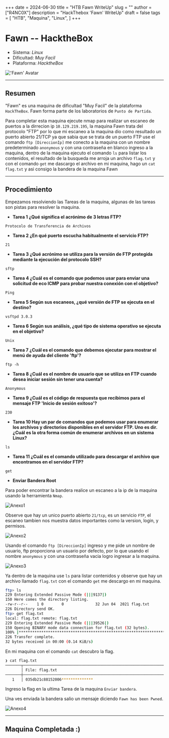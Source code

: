 +++
date = 2024-06-30
title = "HTB Fawn WriteUp"
slug = ""
author = ["R4NC0X"]
description = "HackThebox 'Fawn' WriteUp"
draft = false
tags = [
    "HTB",
    "Maquina",
    "Linux",
]
+++

# Fawn -- HacktheBox

- Sistema: _Linux_
- Dificultad: _Muy Facil_
- Plataforma: _HacktheBox_

!['Fawn' Avatar](/images/Fawn/Fawn.webp)

___

## Resumen 

"Fawn" es una maquina de dificultad "Muy Facil" de la plataforma `HackTheBox`. Fawn forma parte de los laboratorios de `Punto de Partida`.

Para completar esta maquina ejecute nmap para realizar un escaneo de puertos a la dirrecion ip `10.129.219.195`, la maquina Fawn trata del protocolo "FTP" por lo que mi escaneo a la maquina dio como resultado un puerto abierto 21/TCP ya que sabia que se trata de un puerto FTP use el comando `ftp [DireccionIp]` me conecto a la maquina con un nombre predeterminado `anonymous` y con una contraseña en blanco ingreso a la maquina, dentro de la maquina ejecuto el comando `ls` para listar los contenidos, el resultado de la busqueda me arroja un archivo `flag.txt` y con el comando `get` me dascargo el archivo en mi maquina, hago un `cat flag.txt` y asi consigo la bandera de la maquina Fawn

___

## Procedimiento

Empezamos resolviendo las Tareas de la maquina, algunas de las tareas son pistas para resolver la maquina. 

- **Tarea 1 ¿Qué significa el acrónimo de 3 letras FTP?** 

`Protocolo de Transferencia de Archivos`

- **Tarea 2 ¿En qué puerto escucha habitualmente el servicio FTP?**

`21`

- **Tarea 3 ¿Qué acrónimo se utiliza para la versión de FTP protegida mediante la ejecución del protocolo SSH?**

`sftp`

- **Tarea 4 ¿Cuál es el comando que podemos usar para enviar una solicitud de eco ICMP para probar nuestra conexión con el objetivo?**

`Ping`

- **Tarea 5 Según sus escaneos, ¿qué versión de FTP se ejecuta en el destino?**

`vsftpd 3.0.3`

- **Tarea 6 Según sus análisis, ¿qué tipo de sistema operativo se ejecuta en el objetivo?**

`Unix`

- **Tarea 7 ¿Cuál es el comando que debemos ejecutar para mostrar el menú de ayuda del cliente 'ftp'?**

`ftp -h`

- **Tarea 8 ¿Cuál es el nombre de usuario que se utiliza en FTP cuando desea iniciar sesión sin tener una cuenta?**

`Anonymous`

- **Tarea 9 ¿Cuál es el código de respuesta que recibimos para el mensaje FTP 'Inicio de sesión exitoso'?**

`230`

- **Tarea 10 Hay un par de comandos que podemos usar para enumerar los archivos y directorios disponibles en el servidor FTP. Uno es dir. ¿Cuál es la otra forma común de enumerar archivos en un sistema Linux?**

`ls`

- **Tarea 11 ¿Cuál es el comando utilizado para descargar el archivo que encontramos en el servidor FTP?**

`get`

- **Enviar Bandera Root**

Para poder encontrar la bandera realice un escaneo a la ip de la maquina usando la herramienta `Nmap`.

![Anexo1](/images/Fawn/Anexo1.png)

Observe que hay un unico puerto abierto `21/tcp`, es un servicio `FTP`, el escaneo tambien nos muestra datos importantes como la version, login, y permisos. 

![Anexo2](/images/Fawn/Anexo2.png)

Usando el comando `ftp [DireccionIp]` ingreso y me pide un nombre de usuario, ftp proporciona un usuario por defecto, por lo que usando el nombre `anonymous` y con una contraseña vacia logro ingresar a la maquina. 

![Anexo3](/images/Fawn/Anexo3.png)

Ya dentro de la maquina use `ls` para listar contenidos y observe que hay un archivo llamado `flag.txt` con el comando `get` me descargo en mi maquina.

``` bash
ftp> ls
229 Entering Extended Passive Mode (|||9137|)
150 Here comes the directory listing.
-rw-r--r--    1 0        0              32 Jun 04  2021 flag.txt
226 Directory send OK.
ftp> get flag.txt
local: flag.txt remote: flag.txt
229 Entering Extended Passive Mode (|||39526|)
150 Opening BINARY mode data connection for flag.txt (32 bytes).
100% |*************************************************************************************************************************************************************************************************|    32       21.25 KiB/s    00:00 ETA
226 Transfer complete.
32 bytes received in 00:00 (0.14 KiB/s)
```
En mi maquina con el comando `cat` descubro la flag.

``` bash
❯ cat flag.txt
───────┬──────────────────────────────────────────────────────────────────────────────────────────────────────────────────────────────────────────────────────────────────────────────────────────────────────────────────────────────────────
       │ File: flag.txt
───────┼──────────────────────────────────────────────────────────────────────────────────────────────────────────────────────────────────────────────────────────────────────────────────────────────────────────────────────────────────────
   1   │ 035db21c88152006**************

```
Ingreso la flag en la ultima Tarea de la maquina `Enviar bandera`.

Una ves enviada la bandera salio un mensaje diciendo `Fawn has been Pwned`.

![Anexo4](/images/Fawn/Anexo4.png)
___

## Maquina Completada :)




